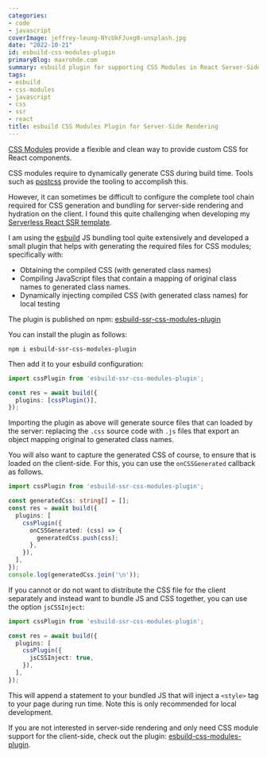 ```yaml
---
categories:
- code
- javascript
coverImage: jeffrey-leung-NYcUkFJuxg0-unsplash.jpg
date: "2022-10-21"
id: esbuild-css-modules-plugin
primaryBlog: maxrohde.com
summary: esbuild plugin for supporting CSS Modules in React Server-Side Rendering.
tags:
- esbuild
- css-modules
- javascript
- css
- ssr
- react
title: esbuild CSS Modules Plugin for Server-Side Rendering
---
```


[CSS Modules](https://github.com/css-modules/css-modules) provide a flexible and clean way to provide custom CSS for React components.

CSS modules require to dynamically generate CSS during build time. Tools such as [postcss](https://postcss.org/) provide the tooling to accomplish this. 

However, it can sometimes be difficult to configure the complete tool chain required for CSS generation and bundling for server-side rendering and hydration on the client. I found this quite challenging when developing my [Serverless React SSR template](https://maxrohde.com/2022/10/16/serverless-react-ssr).

I am using the [esbuild](https://esbuild.github.io/)  JS bundling tool quite extensively and developed a small plugin that helps with generating the required files for CSS modules; specifically with:

- Obtaining the compiled CSS (with generated class names) 
- Compiling JavaScript files that contain a mapping of original class names to generated class names.
- Dynamically injecting compiled CSS (with generated class names) for local testing

The plugin is published on npm: [esbuild-ssr-css-modules-plugin](https://www.npmjs.com/package/esbuild-ssr-css-modules-plugin)

You can install the plugin as follows:

```
npm i esbuild-ssr-css-modules-plugin
```

Then add it to your esbuild configuration:

```typescript
import cssPlugin from 'esbuild-ssr-css-modules-plugin';

const res = await build({
  plugins: [cssPlugin()],
});
```

Importing the plugin as above will generate source files that can loaded by the server: replacing the `.css` source code with `.js` files that export an object mapping original to generated class names.

You will also want to capture the generated CSS of course, to ensure that is loaded on the client-side. For this, you can use the `onCSSGenerated` callback as follows.

```typescript
import cssPlugin from 'esbuild-ssr-css-modules-plugin';

const generatedCss: string[] = [];
const res = await build({
  plugins: [
    cssPlugin({
      onCSSGenerated: (css) => {
        generatedCss.push(css);
      },
    }),
  ],
});
console.log(generatedCss.join('\n'));
```

If you cannot or do not want to distribute the CSS file for the client separately and instead want to bundle JS and CSS together, you can use the option `jsCSSInject`:

```typescript
import cssPlugin from 'esbuild-ssr-css-modules-plugin';

const res = await build({
  plugins: [
    cssPlugin({
      jsCSSInject: true,
    }),
  ],
});
```

This will append a statement to your bundled JS that will inject a `<style>` tag to your page during run time. Note this is only recommended for local development.

If you are not interested in server-side rendering and only need CSS module support for the client-side, check out the plugin: [esbuild-css-modules-plugin](https://github.com/indooorsman/esbuild-css-modules-plugin#readme).